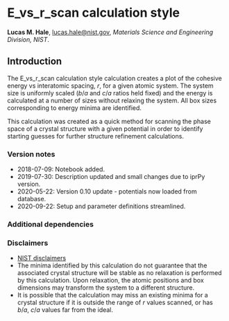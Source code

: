 # E_vs_r_scan calculation style

**Lucas M. Hale**, [lucas.hale@nist.gov](mailto:lucas.hale@nist.gov?Subject=ipr-demo), *Materials Science and Engineering Division, NIST*.

## Introduction

The E_vs_r_scan calculation style calculation creates a plot of the cohesive energy vs interatomic spacing, $r$, for a given atomic system. The system size is uniformly scaled ($b/a$ and $c/a$ ratios held fixed) and the energy is calculated at a number of sizes without relaxing the system. All box sizes corresponding to energy minima are identified.

This calculation was created as a quick method for scanning the phase space of a crystal structure with a given potential in order to identify starting guesses for further structure refinement calculations.

### Version notes

- 2018-07-09: Notebook added.
- 2019-07-30: Description updated and small changes due to iprPy version.
- 2020-05-22: Version 0.10 update - potentials now loaded from database.
- 2020-09-22: Setup and parameter definitions streamlined.

### Additional dependencies

### Disclaimers

- [NIST disclaimers](http://www.nist.gov/public_affairs/disclaimer.cfm)
- The minima identified by this calculation do not guarantee that the associated crystal structure will be stable as no relaxation is performed by this calculation. Upon relaxation, the atomic positions and box dimensions may transform the system to a different structure.
- It is possible that the calculation may miss an existing minima for a crystal structure if it is outside the range of $r$ values scanned, or has $b/a$, $c/a$ values far from the ideal.
